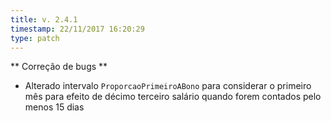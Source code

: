 ```yaml
---
title: v. 2.4.1
timestamp: 22/11/2017 16:20:29
type: patch
---
```


** Correção de bugs **
+ Alterado intervalo `ProporcaoPrimeiroABono` para considerar o primeiro mês para efeito de décimo terceiro salário quando forem contados pelo menos 15 dias